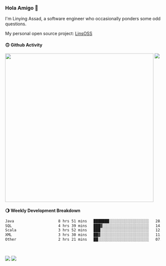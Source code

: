 ### Hola Amigo 🤣   

I'm Linying Assad, a software engineer who occasionally ponders some odd questions.  

My personal open source project: [LinsOSS](https://github.com/linsoss)
 
#### 🙃 Github Activity 
<div>
  <img src="https://github-readme-stats.vercel.app/api?username=al-assad&show_icons=true" align="top" style="display: inline-block;" width="480"/>
  <img src="https://github-readme-stats.vercel.app/api/top-langs/?username=al-assad&hide=css,html&langs_count=8&layout=compact" align="top" style="display: inline-block;"/>
</div>

#### 🌖 Weekly Development Breakdown
<!--START_SECTION:waka-->

```txt
Java                    8 hrs 51 mins   ███████░░░░░░░░░░░░░░░░░░   28.48 %
SQL                     4 hrs 39 mins   ███▓░░░░░░░░░░░░░░░░░░░░░   14.98 %
Scala                   3 hrs 52 mins   ███░░░░░░░░░░░░░░░░░░░░░░   12.49 %
XML                     3 hrs 30 mins   ██▓░░░░░░░░░░░░░░░░░░░░░░   11.28 %
Other                   2 hrs 21 mins   ██░░░░░░░░░░░░░░░░░░░░░░░   07.60 %
```

<!--END_SECTION:waka-->

<br>

<a href="https://twitter.com/assad_lin"><img src="https://img.shields.io/badge/Twitter-@assad__lin-blue?style=flat&logo=twitter" /></a>
<a href="https://al-assad.github.io"><img src="https://img.shields.io/badge/Blogs-Linying_Assad's_Blog-yellow?style=flat&logo=github" /></a>


